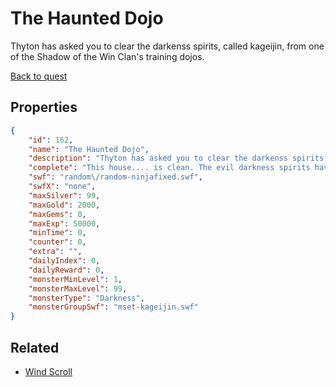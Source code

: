 # The Haunted Dojo

Thyton has asked you to clear the darkenss spirits, called kageijin, from one of the Shadow of the Win Clan's training dojos.

[Back to quest](../quests.md)

## Properties

```json
{
    "id": 162,
    "name": "The Haunted Dojo",
    "description": "Thyton has asked you to clear the darkenss spirits, called kageijin, from one of the Shadow of the Win Clan's training dojos.",
    "complete": "This house.... is clean. The evil darkness spirits have been driven back into the shadows, but other haunted dojos still need your help. Let Thyton know that this dojo is once again open for business!",
    "swf": "random\/random-ninjafixed.swf",
    "swfX": "none",
    "maxSilver": 99,
    "maxGold": 2000,
    "maxGems": 0,
    "maxExp": 50000,
    "minTime": 0,
    "counter": 0,
    "extra": "",
    "dailyIndex": 0,
    "dailyReward": 0,
    "monsterMinLevel": 1,
    "monsterMaxLevel": 99,
    "monsterType": "Darkness",
    "monsterGroupSwf": "mset-kageijin.swf"
}
```

## Related

- [Wind Scroll](../items/1130-wind-scroll.md)

